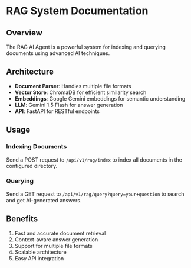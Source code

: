 # RAG System Documentation

## Overview
The RAG AI Agent is a powerful system for indexing and querying documents using advanced AI techniques.

## Architecture
- **Document Parser**: Handles multiple file formats
- **Vector Store**: ChromaDB for efficient similarity search
- **Embeddings**: Google Gemini embeddings for semantic understanding
- **LLM**: Gemini 1.5 Flash for answer generation
- **API**: FastAPI for RESTful endpoints

## Usage

### Indexing Documents
Send a POST request to `/api/v1/rag/index` to index all documents in the configured directory.

### Querying
Send a GET request to `/api/v1/rag/query?query=your+question` to search and get AI-generated answers.

## Benefits
1. Fast and accurate document retrieval
2. Context-aware answer generation
3. Support for multiple file formats
4. Scalable architecture
5. Easy API integration